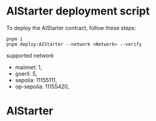 # AIStarter deployment script

To deploy the AIStarter contract, follow these steps:
```
pnpm i
pnpm deploy:AIStarter --network <Network> --verify
```
supported network
  - mainnet: 1,
  - goerli: 5,
  - sepolia: 11155111,
  - op-sepolia: 11155420,
# AIStarter
